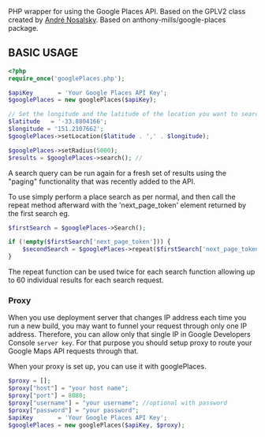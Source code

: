 PHP wrapper for using the Google Places API.
Based on the GPLV2 class created by [André Nosalsky](http://andrenosalsky.com/blog/2011/google-places-api-php-class/).
Based on anthony-mills/google-places package.
## BASIC USAGE ##

```php
<?php
require_once('googlePlaces.php');

$apiKey       = 'Your Google Places API Key';
$googlePlaces = new googlePlaces($apiKey);

// Set the longitude and the latitude of the location you want to search near for places
$latitude   = '-33.8804166';
$longitude = '151.2107662';
$googlePlaces->setLocation($latitude . ',' . $longitude);

$googlePlaces->setRadius(5000);
$results = $googlePlaces->search(); //
```

A search query can be run again for a fresh set of results using the "paging" functionality that was recently added to the API.

To use simply perform a place search as per normal, and then call the repeat method afterward with the 'next_page_token' element returned by the first search eg. 

```php
$firstSearch = $googlePlaces->Search();

if (!empty($firstSearch['next_page_token'])) {
	$secondSearch = $googlePlaces->repeat($firstSearch['next_page_token']);
}
```
The repeat function can be used twice for each search function allowing up to 60 individual results for each search request. 

### Proxy ###
When you use deployment server that changes IP address each time you run a new build, you may want to funnel your request through only one IP address. Therefore, you can allow only that single IP in Google Developers Console `server key`. For that purpose you should setup proxy to route your Google Maps API requests through that.

When your proxy is set up, you can use it with googlePlaces.

```php
$proxy = [];
$proxy["host"] = "your host name";
$proxy["port"] = 8080;
$proxy["username"] = "your username"; //optional with password
$proxy["password"] = "your password";
$apiKey       = 'Your Google Places API Key';
$googlePlaces = new googlePlaces($apiKey, $proxy);

```
